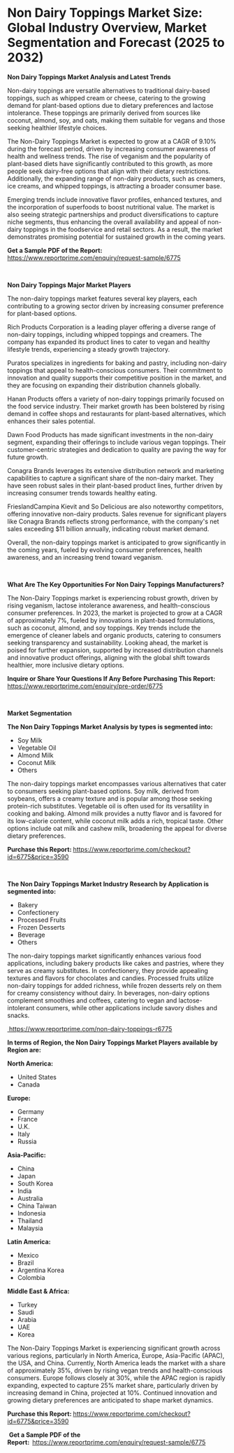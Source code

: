 <p><h1>Non Dairy Toppings Market Size: Global Industry Overview, Market Segmentation and Forecast (2025 to 2032)</h1></p><p><strong>Non Dairy Toppings Market Analysis and Latest Trends</strong></p>
<p><p>Non-dairy toppings are versatile alternatives to traditional dairy-based toppings, such as whipped cream or cheese, catering to the growing demand for plant-based options due to dietary preferences and lactose intolerance. These toppings are primarily derived from sources like coconut, almond, soy, and oats, making them suitable for vegans and those seeking healthier lifestyle choices. </p><p>The Non-Dairy Toppings Market is expected to grow at a CAGR of 9.10% during the forecast period, driven by increasing consumer awareness of health and wellness trends. The rise of veganism and the popularity of plant-based diets have significantly contributed to this growth, as more people seek dairy-free options that align with their dietary restrictions. Additionally, the expanding range of non-dairy products, such as creamers, ice creams, and whipped toppings, is attracting a broader consumer base.</p><p>Emerging trends include innovative flavor profiles, enhanced textures, and the incorporation of superfoods to boost nutritional value. The market is also seeing strategic partnerships and product diversifications to capture niche segments, thus enhancing the overall availability and appeal of non-dairy toppings in the foodservice and retail sectors. As a result, the market demonstrates promising potential for sustained growth in the coming years.</p></p>
<p><strong>Get a Sample PDF of the Report:&nbsp;</strong> <a href="https://www.reportprime.com/enquiry/request-sample/6775?utm_campaign=4438&utm_medium=2&utm_source=Github&utm_content=ia&utm_term=16052025&utm_id=non-dairy-toppings">https://www.reportprime.com/enquiry/request-sample/6775</a></p>
<p>&nbsp;</p>
<p><strong>Non Dairy Toppings Major Market Players</strong></p>
<p><p>The non-dairy toppings market features several key players, each contributing to a growing sector driven by increasing consumer preference for plant-based options. </p><p>Rich Products Corporation is a leading player offering a diverse range of non-dairy toppings, including whipped toppings and creamers. The company has expanded its product lines to cater to vegan and healthy lifestyle trends, experiencing a steady growth trajectory. </p><p>Puratos specializes in ingredients for baking and pastry, including non-dairy toppings that appeal to health-conscious consumers. Their commitment to innovation and quality supports their competitive position in the market, and they are focusing on expanding their distribution channels globally.</p><p>Hanan Products offers a variety of non-dairy toppings primarily focused on the food service industry. Their market growth has been bolstered by rising demand in coffee shops and restaurants for plant-based alternatives, which enhances their sales potential.</p><p>Dawn Food Products has made significant investments in the non-dairy segment, expanding their offerings to include various vegan toppings. Their customer-centric strategies and dedication to quality are paving the way for future growth.</p><p>Conagra Brands leverages its extensive distribution network and marketing capabilities to capture a significant share of the non-dairy market. They have seen robust sales in their plant-based product lines, further driven by increasing consumer trends towards healthy eating.</p><p>FrieslandCampina Kievit and So Delicious are also noteworthy competitors, offering innovative non-dairy products. Sales revenue for significant players like Conagra Brands reflects strong performance, with the company's net sales exceeding $11 billion annually, indicating robust market demand.</p><p>Overall, the non-dairy toppings market is anticipated to grow significantly in the coming years, fueled by evolving consumer preferences, health awareness, and an increasing trend toward veganism.</p></p>
<p>&nbsp;</p>
<p><strong>What Are The Key Opportunities For Non Dairy Toppings Manufacturers?</strong></p>
<p><p>The Non-Dairy Toppings market is experiencing robust growth, driven by rising veganism, lactose intolerance awareness, and health-conscious consumer preferences. In 2023, the market is projected to grow at a CAGR of approximately 7%, fueled by innovations in plant-based formulations, such as coconut, almond, and soy toppings. Key trends include the emergence of cleaner labels and organic products, catering to consumers seeking transparency and sustainability. Looking ahead, the market is poised for further expansion, supported by increased distribution channels and innovative product offerings, aligning with the global shift towards healthier, more inclusive dietary options.</p></p>
<p><strong>Inquire or Share Your Questions If Any Before Purchasing This Report:</strong> <a href="https://www.reportprime.com/enquiry/pre-order/6775?utm_campaign=4438&utm_medium=2&utm_source=Github&utm_content=ia&utm_term=16052025&utm_id=non-dairy-toppings">https://www.reportprime.com/enquiry/pre-order/6775</a></p>
<p>&nbsp;</p>
<p><strong>Market Segmentation</strong></p>
<p><strong>The Non Dairy Toppings Market Analysis by types is segmented into:</strong></p>
<p><ul><li>Soy Milk</li><li>Vegetable Oil</li><li>Almond Milk</li><li>Coconut Milk</li><li>Others</li></ul></p>
<p><p>The non-dairy toppings market encompasses various alternatives that cater to consumers seeking plant-based options. Soy milk, derived from soybeans, offers a creamy texture and is popular among those seeking protein-rich substitutes. Vegetable oil is often used for its versatility in cooking and baking. Almond milk provides a nutty flavor and is favored for its low-calorie content, while coconut milk adds a rich, tropical taste. Other options include oat milk and cashew milk, broadening the appeal for diverse dietary preferences.</p></p>
<p><strong>Purchase this Report:&nbsp;</strong><a href="https://www.reportprime.com/checkout?id=6775&price=3590&utm_campaign=4438&utm_medium=2&utm_source=Github&utm_content=ia&utm_term=16052025&utm_id=non-dairy-toppings">https://www.reportprime.com/checkout?id=6775&price=3590</a></p>
<p>&nbsp;</p>
<p><strong>The Non Dairy Toppings Market Industry Research by Application is segmented into:</strong></p>
<p><ul><li>Bakery</li><li>Confectionery</li><li>Processed Fruits</li><li>Frozen Desserts</li><li>Beverage</li><li>Others</li></ul></p>
<p><p>The non-dairy toppings market significantly enhances various food applications, including bakery products like cakes and pastries, where they serve as creamy substitutes. In confectionery, they provide appealing textures and flavors for chocolates and candies. Processed fruits utilize non-dairy toppings for added richness, while frozen desserts rely on them for creamy consistency without dairy. In beverages, non-dairy options complement smoothies and coffees, catering to vegan and lactose-intolerant consumers, while other applications include savory dishes and snacks.</p></p>
<p><a href="https://www.reportprime.com/non-dairy-toppings-r6775?utm_campaign=4438&utm_medium=2&utm_source=Github&utm_content=ia&utm_term=16052025&utm_id=non-dairy-toppings">&nbsp;https://www.reportprime.com/non-dairy-toppings-r6775</a></p>
<p><strong>In terms of Region, the Non Dairy Toppings Market Players available by Region are:</strong></p>
<p>
    <p> <strong> North America: </strong>
        <ul>
            <li>United States</li>
            <li>Canada</li>
        </ul>
        </p> 
    <p> <strong> Europe: </strong>
        <ul>
            <li>Germany</li>
            <li>France</li>
            <li>U.K.</li>
            <li>Italy</li>
            <li>Russia</li>
        </ul>
        </p> 
    <p> <strong> Asia-Pacific: </strong>
        <ul>
            <li>China</li>
            <li>Japan</li>
            <li>South Korea</li>
            <li>India</li>
            <li>Australia</li>
            <li>China Taiwan</li>
            <li>Indonesia</li>
            <li>Thailand</li>
            <li>Malaysia</li>
        </ul>
        </p> 
    <p> <strong> Latin America: </strong>
        <ul>
            <li>Mexico</li>
            <li>Brazil</li>
            <li>Argentina Korea</li>
            <li>Colombia</li>
        </ul>
        </p> 
    <p> <strong> Middle East & Africa: </strong>
        <ul>
            <li>Turkey</li>
            <li>Saudi</li>
            <li>Arabia</li>
            <li>UAE</li>
            <li>Korea</li>
        </ul>
    </p>
    </p>
<p><p>The Non-Dairy Toppings Market is experiencing significant growth across various regions, particularly in North America, Europe, Asia-Pacific (APAC), the USA, and China. Currently, North America leads the market with a share of approximately 35%, driven by rising vegan trends and health-conscious consumers. Europe follows closely at 30%, while the APAC region is rapidly expanding, expected to capture 25% market share, particularly driven by increasing demand in China, projected at 10%. Continued innovation and growing dietary preferences are anticipated to shape market dynamics.</p></p>
<p><strong>Purchase this Report: </strong><a href="https://www.reportprime.com/checkout?id=6775&price=3590&utm_campaign=4438&utm_medium=2&utm_source=Github&utm_content=ia&utm_term=16052025&utm_id=non-dairy-toppings">https://www.reportprime.com/checkout?id=6775&price=3590</a></p>
<p>&nbsp;<strong>Get a Sample PDF of the Report:&nbsp;&nbsp;</strong><a href="https://www.reportprime.com/enquiry/request-sample/6775?utm_campaign=4438&utm_medium=2&utm_source=Github&utm_content=ia&utm_term=16052025&utm_id=non-dairy-toppings">https://www.reportprime.com/enquiry/request-sample/6775</a></p>
<p><strong></strong></p>
<p><p></p><p></p><p></p></p>